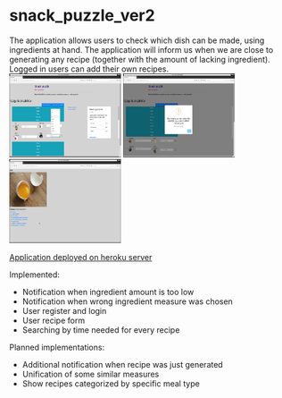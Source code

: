 # snack_puzzle_ver2
The application allows users to check which dish can be made, using ingredients at hand. 
The application will inform us when we are close to generating any recipe (together with the amount of lacking ingredient). 
Logged in users can add their own recipes.<br>
<img src="snack_puzzle/static/images/snack01.png" alt="Snack Puzzle" width="200" height="150"/>
<img src="snack_puzzle/static/images/snack02.png" alt="Snack Puzzle" width="200" height="150"/>
<img src="snack_puzzle/static/images/snack03.png" alt="Snack Puzzle" width="200" height="150"/>

<a href="https://snack-puzzle.herokuapp.com/">Application deployed on heroku server</a>

Implemented:
- Notification when ingredient amount is too low
- Notification when wrong ingredient measure was chosen
- User register and login
- User recipe form
- Searching by time needed for every recipe

Planned implementations:
- Additional notification when recipe was just generated
- Unification of some similar measures
- Show recipes categorized by specific meal type

